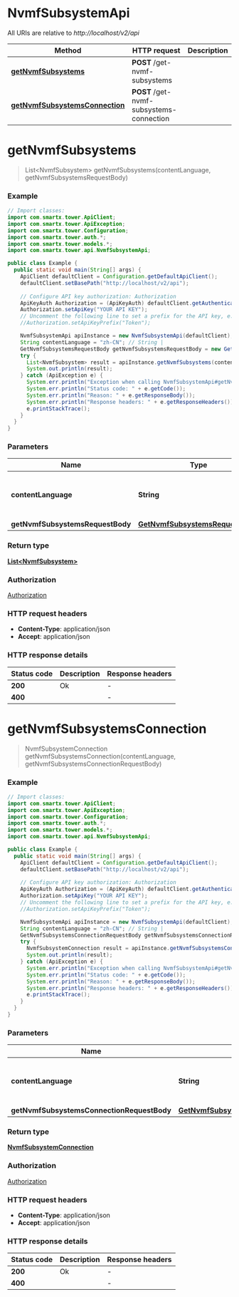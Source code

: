 # NvmfSubsystemApi

All URIs are relative to *http://localhost/v2/api*

Method | HTTP request | Description
------------- | ------------- | -------------
[**getNvmfSubsystems**](NvmfSubsystemApi.md#getNvmfSubsystems) | **POST** /get-nvmf-subsystems | 
[**getNvmfSubsystemsConnection**](NvmfSubsystemApi.md#getNvmfSubsystemsConnection) | **POST** /get-nvmf-subsystems-connection | 


<a name="getNvmfSubsystems"></a>
# **getNvmfSubsystems**
> List&lt;NvmfSubsystem&gt; getNvmfSubsystems(contentLanguage, getNvmfSubsystemsRequestBody)



### Example
```java
// Import classes:
import com.smartx.tower.ApiClient;
import com.smartx.tower.ApiException;
import com.smartx.tower.Configuration;
import com.smartx.tower.auth.*;
import com.smartx.tower.models.*;
import com.smartx.tower.api.NvmfSubsystemApi;

public class Example {
  public static void main(String[] args) {
    ApiClient defaultClient = Configuration.getDefaultApiClient();
    defaultClient.setBasePath("http://localhost/v2/api");
    
    // Configure API key authorization: Authorization
    ApiKeyAuth Authorization = (ApiKeyAuth) defaultClient.getAuthentication("Authorization");
    Authorization.setApiKey("YOUR API KEY");
    // Uncomment the following line to set a prefix for the API key, e.g. "Token" (defaults to null)
    //Authorization.setApiKeyPrefix("Token");

    NvmfSubsystemApi apiInstance = new NvmfSubsystemApi(defaultClient);
    String contentLanguage = "zh-CN"; // String | 
    GetNvmfSubsystemsRequestBody getNvmfSubsystemsRequestBody = new GetNvmfSubsystemsRequestBody(); // GetNvmfSubsystemsRequestBody | 
    try {
      List<NvmfSubsystem> result = apiInstance.getNvmfSubsystems(contentLanguage, getNvmfSubsystemsRequestBody);
      System.out.println(result);
    } catch (ApiException e) {
      System.err.println("Exception when calling NvmfSubsystemApi#getNvmfSubsystems");
      System.err.println("Status code: " + e.getCode());
      System.err.println("Reason: " + e.getResponseBody());
      System.err.println("Response headers: " + e.getResponseHeaders());
      e.printStackTrace();
    }
  }
}
```

### Parameters

Name | Type | Description  | Notes
------------- | ------------- | ------------- | -------------
 **contentLanguage** | **String**|  | [enum: zh-CN, en-US]
 **getNvmfSubsystemsRequestBody** | [**GetNvmfSubsystemsRequestBody**](GetNvmfSubsystemsRequestBody.md)|  |

### Return type

[**List&lt;NvmfSubsystem&gt;**](NvmfSubsystem.md)

### Authorization

[Authorization](../README.md#Authorization)

### HTTP request headers

 - **Content-Type**: application/json
 - **Accept**: application/json

### HTTP response details
| Status code | Description | Response headers |
|-------------|-------------|------------------|
**200** | Ok |  -  |
**400** |  |  -  |

<a name="getNvmfSubsystemsConnection"></a>
# **getNvmfSubsystemsConnection**
> NvmfSubsystemConnection getNvmfSubsystemsConnection(contentLanguage, getNvmfSubsystemsConnectionRequestBody)



### Example
```java
// Import classes:
import com.smartx.tower.ApiClient;
import com.smartx.tower.ApiException;
import com.smartx.tower.Configuration;
import com.smartx.tower.auth.*;
import com.smartx.tower.models.*;
import com.smartx.tower.api.NvmfSubsystemApi;

public class Example {
  public static void main(String[] args) {
    ApiClient defaultClient = Configuration.getDefaultApiClient();
    defaultClient.setBasePath("http://localhost/v2/api");
    
    // Configure API key authorization: Authorization
    ApiKeyAuth Authorization = (ApiKeyAuth) defaultClient.getAuthentication("Authorization");
    Authorization.setApiKey("YOUR API KEY");
    // Uncomment the following line to set a prefix for the API key, e.g. "Token" (defaults to null)
    //Authorization.setApiKeyPrefix("Token");

    NvmfSubsystemApi apiInstance = new NvmfSubsystemApi(defaultClient);
    String contentLanguage = "zh-CN"; // String | 
    GetNvmfSubsystemsConnectionRequestBody getNvmfSubsystemsConnectionRequestBody = new GetNvmfSubsystemsConnectionRequestBody(); // GetNvmfSubsystemsConnectionRequestBody | 
    try {
      NvmfSubsystemConnection result = apiInstance.getNvmfSubsystemsConnection(contentLanguage, getNvmfSubsystemsConnectionRequestBody);
      System.out.println(result);
    } catch (ApiException e) {
      System.err.println("Exception when calling NvmfSubsystemApi#getNvmfSubsystemsConnection");
      System.err.println("Status code: " + e.getCode());
      System.err.println("Reason: " + e.getResponseBody());
      System.err.println("Response headers: " + e.getResponseHeaders());
      e.printStackTrace();
    }
  }
}
```

### Parameters

Name | Type | Description  | Notes
------------- | ------------- | ------------- | -------------
 **contentLanguage** | **String**|  | [enum: zh-CN, en-US]
 **getNvmfSubsystemsConnectionRequestBody** | [**GetNvmfSubsystemsConnectionRequestBody**](GetNvmfSubsystemsConnectionRequestBody.md)|  |

### Return type

[**NvmfSubsystemConnection**](NvmfSubsystemConnection.md)

### Authorization

[Authorization](../README.md#Authorization)

### HTTP request headers

 - **Content-Type**: application/json
 - **Accept**: application/json

### HTTP response details
| Status code | Description | Response headers |
|-------------|-------------|------------------|
**200** | Ok |  -  |
**400** |  |  -  |

